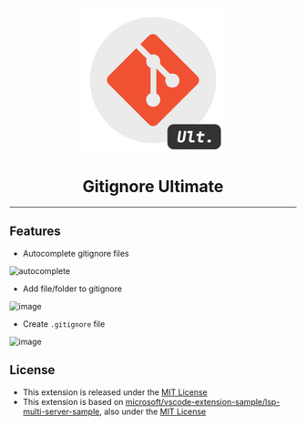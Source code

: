 <p align="center">
    <img width="256" height="256" src="https://github.com/quentinguidee/gitignore-ultimate/raw/master/icon-1024.png" />
</p>
<h1 align="center">Gitignore Ultimate</h1>

---

## Features

- Autocomplete gitignore files

![autocomplete](https://user-images.githubusercontent.com/12123721/113505778-4bad6600-9541-11eb-9f3e-a64c63983b95.gif)

- Add file/folder to gitignore

<img width="274" alt="image" src="https://user-images.githubusercontent.com/12123721/113505947-266d2780-9542-11eb-9139-c9676746b594.png">

- Create `.gitignore` file

<img width="290" alt="image" src="https://user-images.githubusercontent.com/12123721/113505935-148b8480-9542-11eb-9c27-2862e5af6092.png">

## License

- This extension is released under the [MIT License](./LICENSE.md)
- This extension is based on [microsoft/vscode-extension-sample/lsp-multi-server-sample](https://github.com/microsoft/vscode-extension-samples/tree/main/lsp-multi-server-sample), also under the [MIT License](https://github.com/microsoft/vscode-extension-samples/blob/main/LICENSE)
